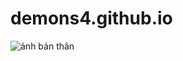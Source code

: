 # demons4.github.io
![ảnh bản thân](https://user-images.githubusercontent.com/131319300/234290559-d2d58811-bed1-4dde-bf65-dcf390825a5e.jpg)
